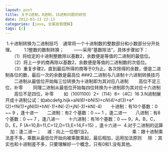 ```yaml
---
layout: post
title: 关于2进制，8进制，16进制问题的研究
date: 2012-03-13 22:13
categories: [java, 全属自我理解]
tags: [c]
---
```

 1.十进制转换为二进制技巧    通常将一个十进制数的整数部分和小数部分分开处理。
　　1.1整数的数制转换； 
　　——采用“基数除法”，具体步骤如下： 
　　（1）将给定的十进制整数除以基数2，余数便是等值的二进制的最低位。 
　　（2）将上一步的商再除以基数2，余数便是等值的二进制数的次低位。 
　　（3）重复步骤2，直到最后所得的商等于0为止。各次除得的余数，便是二进制各位的数，最后一次的余数是最高位
###[]()2.二进制与八进制十六进制转换技巧
　　二进制从最低位开始每三位转换为十进制即为其对应八进制 
　　高位不足三位，补零 
　　同理二进制从最低位开始每四位转换为十进制即为其对应十六进制 
　　高位不足四位，补零 
　　如（1001100）2=（114）8=（4C）16 
3.N进制展开成十进制公试：如abcdefg.hijk=a*N(6)+b*N(5)+c*N(4)+d*(3)+e*(2)+f*N(1)+g*N(0)+h*N(-1)+i*N(-2)+j*N(-3)+k*N(-4)　　十进制：有10个基数：0 ~~ 9 ，逢十进一　　二进制：有2 个基数：0 ~~ 1 ，逢二进一　　八进制：有8个基数：0 ~~ 7 ，逢八进一　　十六进制：有16个基数：0 ~~ 9，A，B，C，D，E，F (A=10,B=11,C=12,D=13,E=14,F=15) ，逢十六进一
 4.对于二进制的运算
    加：逢二进一；
    减：向上一位借1当2。                             
    乘：跟十进制乘法差不多，乘数从最低位开始向被乘数乘起，最后相加，运用加法原则
    除 ：其实也和十进制差不多，只要理解好一个概念，只有0和1.没有其他。
 
 
 
 
 
 
 
 
 

